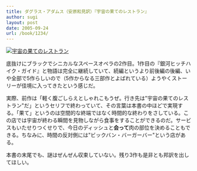 ```yaml
---
title: ダグラス・アダムス（安原和見訳）『宇宙の果てのレストラン』
author: sugi
layout: post
date: 2005-09-24
url: /book/1234/
---
```

<a href="http://www.amazon.co.jp/exec/obidos/ASIN/4309462561/chezsugi-22/ref=nosim/" name="amazletlink" target="_blank"><img src="http://i0.wp.com/ec2.images-amazon.com/images/I/51ZP966MHVL.SL160.jpg?w=660" alt="宇宙の果てのレストラン" class="alignleft" data-recalc-dims="1" /></a>

底抜けにブラックでシニカルなスペースオペラの2作目。1作目の『銀河ヒッチハイク・ガイド』と物語は完全に継続していて、続編というより前後編の後編、いや全部で5作らしいので（5作からなる三部作とよばれている）ようやくストーリーが佳境に入ってきたという感じだ。

実際、前作は「軽く腹ごしらえとしゃれこもうぜ。行き先は"宇宙の果てのレストラン"だ」というセリフで終わっていて、その言葉は本書の中ほどで実現する。「果て」というのは空間的な終端ではなく時間的な終わりをさしている。この店では宇宙が終わる瞬間を見物しながら食事をすることができるのだ。サービスもいたせりつくせりで、今日のディッシュと**会って**肉の部位を決めることもできる。ちなみに、時間の反対側には"ビックバン・バーガーバー"という店がある。

本書の末尾でも、謎はぜんぜん収束していない。残り3作も是非とも邦訳を出してほしい。

